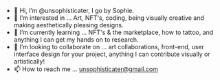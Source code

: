 - 👋 Hi, I’m @unsophisticater, I go by Sophie.
- 👀 I’m interested in ... Art, NFT's, coding, being visually creative and making aesthetically pleasing designs.
- 🌱 I’m currently learning ... NFT's & the marketplace, how to tattoo, and anything I can get my hands on to research.
- 💞️ I’m looking to collaborate on ... art collaborations, front-end, user interface design for your project, anything I can contribute visually or artistically!
- 📫 How to reach me ... unsophisticater@gmail.com

<!---
unsophisticater/unsophisticater is a ✨ special ✨ repository because its `README.md` (this file) appears on your GitHub profile.
You can click the Preview link to take a look at your changes.
--->
